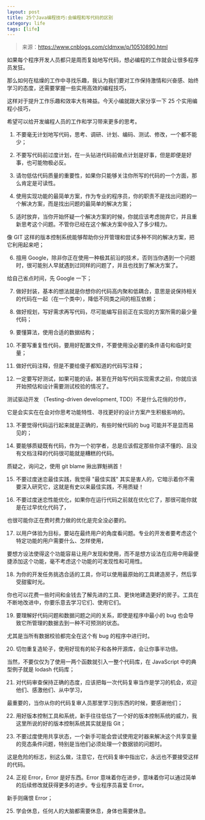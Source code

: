```yaml
---
layout: post
title: 25个Java编程技巧:会编程和写代码的区别
category: life
tags: [life]
---
```

 
> 来源：https://www.cnblogs.com/cldmxw/p/10510890.html

如果每个程序开发人员都只是周而复始地写代码，想必编程的工作就会让很多程序员发狂。

那么如何在枯燥的工作中寻找乐趣，我认为我们要对工作保持激情和兴奋感、始终学习的态度，还需要掌握一些实用高效的编程技巧，

这样对于提升工作乐趣和效率大有裨益。今天小编就跟大家分享一下 25 个实用编程小技巧，

希望可以给开发编程人员的工作和学习带来更多的思考。

1. 不要毫无计划地写代码，思考、调研、计划、编码、测试、修改，一个都不能少；

2. 不要写代码前过度计划，在一头钻进代码前做点计划是好事，但是即便是好事，也可能物极必反。

3. 请勿低估代码质量的重要性，如果你只能够关注你所写的代码的一个方面，那么肯定是可读性。

4. 使用实现功能的最简单方案，作为专业的程序员，你的职责不是找出问题的一个解决方案，而是找出问题的最简单的解决方案；

5. 适时放弃，当你开始怀疑一个解决方案的时候，你就应该考虑抛弃它，并且重新思考这个问题。不管你已经在这个解决方案中投入了多少精力。

像 GIT 这样的版本控制系统能够帮助你分开管理和尝试多种不同的解决方案，把它利用起来吧；

6. 擅用 Google，除非你正在使用一种极其前沿的技术，否则当你遇到一个问题时，很可能别人早就遇到过同样的问题了，并且也找到了解决方案了。

给自己省点时间，先 Google 一下；

7. 做好封装，基本的想法就是你想你的代码高内聚和低耦合，意思是说保持相关的代码在一起（在一个类中），降低不同类之间的相互依赖；

8. 做好规划，写好需求再写代码，尽可能编写目前正在实现的方案所需的最少量代码；

9. 要懂算法，使用合适的数据结构；

10. 不要写重复性代码，要用好配置文件，不要使用没必要的条件语句和临时变量；

11. 做好代码注释，但是不要给傻子都知道的代码写注释；

12. 一定要写好测试，如果可能的话，甚至在开始写代码实现需求之前，你就应该开始预估和设计需要测试校验的情况了。

测试驱动开发 （Testing-driven development, TDD）不是什么花俏的炒作，

它是会实实在在会对你思考功能特性、寻找更好的设计方案产生积极影响的。

13. 不要觉得代码运行起来就是正确的，有些时候代码的 bug 可能并不是显而易见的；

14. 要能够质疑既有代码，作为一个初学者，总是应该假定那些你读不懂的、且没有文档注释的代码很可能就是糟糕的代码。

质疑之，询问之，使用 git blame 揪出罪魁祸首！

15. 不要过度迷恋最佳实践，我觉得 "最佳实践" 其实是害人的，它暗示着你不需要深入研究它，这就是有史以来最佳实践，不用质疑！

16. 不要过度迷恋性能优化，如果你在运行代码之前就在优化它了，那很可能你就是在过早优化代码了，

也很可能你正在费时费力做的优化是完全没必要的。

17. 以用户体验为目标，要站在最终用户的角度看问题。专业的开发者要考虑这个特定功能的用户需要什么、怎样使用，

要想方设法使得这个功能容易让用户发现和使用，而不是想方设法在应用中用最便捷添加这个功能，毫不考虑这个功能的可发现性和可用性。

18. 为你的开发任务挑选合适的工具，你可以使用最原始的工具建造房子，然后享受甜蜜时光。

你也可以花费一些时间和金钱去了解先进的工具、更快地建造更好的房子。工具在不断地改进中，你要乐意去学习它们、使用它们。

19. 要理解好代码问题和数据问题之间的关系，即使是程序中最小的 bug 也会导致它所管理的数据去到一种不可预测的状态。

尤其是当所有数据校验都完全在这个有 bug 的程序中进行时。

20. 切勿重复造轮子，使用好现有的轮子和各种开源库，会让你事半功倍。

当然，不要仅仅为了使用一两个函数就引入一整个代码库，在 JavaScript 中的典型例子就是 lodash 代码库；

21. 对代码审查保持正确的态度，应该把每一次代码复审当作是学习的机会，欢迎他们、感激他们、从中学习，

最重要的，当你从你的代码复审人员那里学习到东西的时候，要感谢他们；

22. 用好版本控制工具和系统，新手往往低估了一个好的版本控制系统的威力，我这里所说的好的版本控制系统其实就是指 Git；

23. 不要过度使用共享状态，一个新手可能会尝试使用定时器来解决这个共享变量的竞态条件问题，特别是当他们必须处理一个数据锁的问题时。

这是危险的标志，别这么做，注意它，在代码复审中指出它，永远也不要接受这样的代码。

24. 正视 Error，Error 是好东西。Error 意味着你在进步，意味着你可以通过简单的后续修改就获得更多的进步。专业程序员喜爱 Error。

新手则痛恨 Error；

25. 学会休息，任何人的大脑都需要休息，身体也需要休息。

